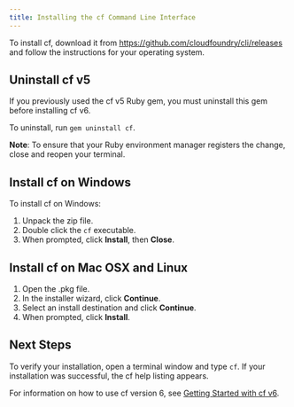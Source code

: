 ```yaml
---
title: Installing the cf Command Line Interface
---
```


To install cf, download it from https://github.com/cloudfoundry/cli/releases and follow the instructions for your operating system.

## <a id="uninstall-gem"></a>Uninstall cf v5 ##

If you previously used the cf v5 Ruby gem, you must uninstall this gem before installing cf v6.

To uninstall, run `gem uninstall cf`.

<p class="note"><strong>Note</strong>: To ensure that your Ruby environment manager registers the change, close and reopen your terminal.</p>

## <a id="windows"></a>Install cf on Windows ##

To install cf on Windows:

1. Unpack the zip file.
1. Double click the `cf` executable.
1. When prompted, click **Install**, then **Close**.

## <a id="nixlike"></a>Install cf on Mac OSX and Linux ##

1. Open the .pkg file.
1. In the installer wizard, click **Continue**.
1. Select an install destination and click **Continue**.
1. When prompted, click **Install**.

## <a id="next-steps"></a>Next Steps ##
To verify your installation, open a terminal window and type `cf`.
If your installation was successful, the cf help listing appears.

For information on how to use cf version 6, see [Getting Started with cf v6](../installcf/whats-new-v6.html).
